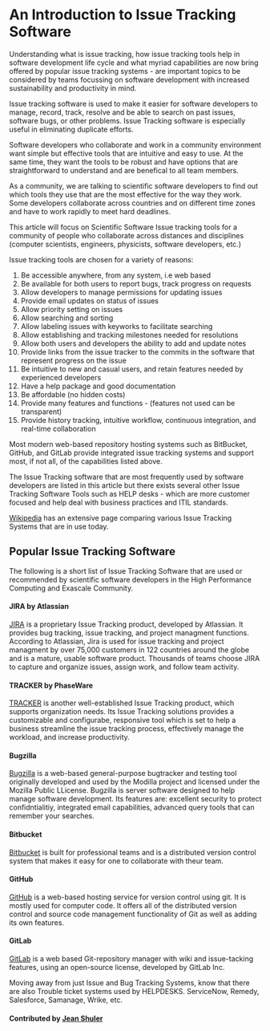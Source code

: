 # An Introduction to Issue Tracking Software

Understanding what is issue tracking, how issue tracking tools help in software development life cycle and what myriad capabilities are now bring offered by popular issue tracking systems - are important topics to be considered by teams focussing on software development with increased sustainability and productivity in mind.
 
Issue tracking software is used to make it easier for software developers to manage, record, track, resolve and be able to 
search on past issues, software bugs, or other problems. Issue Tracking software is especially useful in eliminating 
duplicate efforts. 
 
Software developers who collaborate and work in a community environment want simple but effective tools that are intuitive and easy to use. At the same time, they want the tools to be robust and have options that are straightforward to understand and are benefical to all team members. 

As a community, we are talking to scientific software developers to find out which tools they use that are the most effective for the way they work. Some developers collaborate across countries and on different time zones and have to work rapidly to meet hard deadlines. 

This article will focus on Scientific Software Issue tracking tools for a community of people  who collaborate across distances and disciplines (computer scientists, engineers, physicists, software developers, etc.) 

Issue tracking tools are chosen for a variety of reasons: 
1. Be accessible anywhere, from any system, i.e web based
2. Be available for both users to report bugs, track progress on requests
3. Allow developers to manage permissions for updating issues 
4. Provide email updates on status of issues
5. Allow priority setting on issues
6. Allow searching and sorting
7. Allow labeling issues with keyworks to facilitate searching
8. Allow establishing and tracking milestones needed for resolutions
9. Allow both users and developers the ability to add and update notes
10. Provide links from the issue tracker to the commits in the software that represent progress on the issue
11. Be intuitive to new and casual users, and retain features needed by experienced developers 
12. Have a help package and good documentation
13. Be affordable  (no hidden costs)
14. Provide many features and functions - (features not used can be transparent)
15. Provide history tracking, intuitive workflow, continuous integration, and real-time collaboration

Most modern web-based repository hosting systems such as BitBucket, GitHub, and GitLab provide integrated issue tracking systems and support most, if not all, of the capabilities listed above.

The Issue Tracking software that are most frequently used by software developers are listed in this article but there exists several other Issue Tracking Software Tools such as HELP desks - which are more customer focused and help deal with business practices and ITIL standards.

[Wikipedia](https://en.wikipedia.org/wiki/Comparison_of_issue-tracking_systems) has an extensive page comparing various Issue Tracking Systems that are in use today.

## Popular Issue Tracking Software

The following is a short list of Issue Tracking Software that are used or recommended by scientific software developers in the High Performance Computing and Exascale Community.

 #### JIRA by Atlassian
   [JIRA](https://www.atlassian.com/software/jira) is a proprietary Issue Tracking product, developed by Atlassian. 
   It provides bug tracking, issue tracking, and project managment functions. 
   According to Atlassian, Jira is used for issue tracking and project managment by over 75,000 
   customers in 122 countries around the globe and is a mature, usable
   software product. Thousands of teams choose JIRA to capture and organize issues, assign work,
   and follow team activity. 

 #### TRACKER by PhaseWare
   [TRACKER](https://www.capterra.com/p/115913/Tracker/) is another well-established Issue Tracking product, which supports organization needs. 
   Its Issue Tracking solutions provides a customizable and configurabe, 
   responsive tool which is set to help a business streamline the issue tracking process, 
   effectively manage the workload, and increase productivity.
   
 #### Bugzilla 
   [Bugzilla](https://www.bugzilla.org/) is a web-based general-purpose bugtracker and testing tool originally developed and    used by the Modilla project and licensed under the Mozilla Public LLicense. Bugzilla is server software designed to help    manage 
   software development.  Its features are: excellent security to protect confidntialitiy, integrated email capabilities,
   advanced query tools that can remember your searches. 
   
 #### Bitbucket
  [Bitbucket](https://bitbucket.org) is built for professional teams and is a distributed version control system that makes it easy for one to collaborate with theur team. 
  
 #### GitHub
 [GitHub](http://github.com) is a web-based hosting service for version control using git.
  It is mostly used for computer code. It offers all of the distributed version control and source code management 
  functionality of Git as well as adding its own features.
  
 #### GitLab
 [GitLab](http://www.gitlab.com) is a web based Git-repository manager 
 with wiki and issue-tacking features, using an open-source license, developed by GitLab Inc. 
 
 Moving away from just Issue and Bug Tracking Systems, know that there are also Trouble ticket systems used by HELPDESKS.
 ServiceNow, Remedy, Salesforce, Samanage, Wrike, etc.


#### Contributed by [Jean Shuler](https://github.com/ibaned "Jean Shuler")

<!---
Publish: yes
Categories: Collaboration
Topics: Issue Tracking 
Tags: Bug tracking, issue tracking 
Level: 2
Prerequisites: defaults
Aggregate: none
--->
